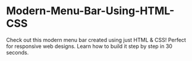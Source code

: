 # Modern-Menu-Bar-Using-HTML-CSS
Check out this modern menu bar created using just HTML &amp; CSS! Perfect for responsive web designs. Learn how to build it step by step in 30 seconds.
